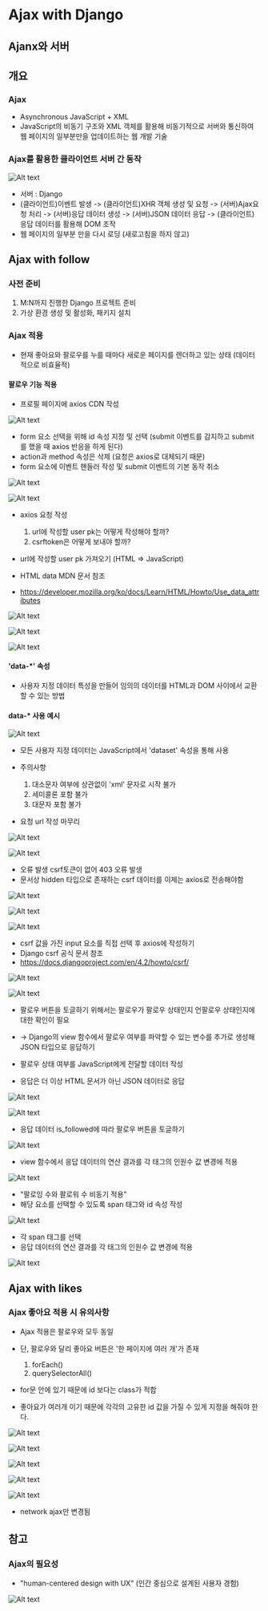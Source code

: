 # Ajax with Django

## Ajanx와 서버

## 개요

### Ajax
- Asynchronous JavaScript + XML
- JavaScript의 비동기 구조와 XML 객체를 활용해 비동기적으로 서버와 통신하여 웹 페이지의 일부분만을 업데이트하는 웹 개발 기술

### Ajax를 활용한 클라이언트 서버 간 동작

![Alt text](<images/Ajax 1.PNG>)

- 서버 : Django
- (클라이언트)이벤트 발생 -> (클라이언트)XHR 객체 생성 및 요청 -> (서버)Ajax요청 처리 -> (서버)응답 데이터 생성 -> (서버)JSON 데이터 응답 -> (클라이언트)응답 데이터를 활용해 DOM 조작
- 웹 페이지의 일부분 만을 다시 로딩 (새로고침을 하지 않고)

## Ajax with follow

### 사전 준비
1. M:N까지 진행한 Django 프로젝트 준비
2. 가상 환경 생성 및 활성화, 패키지 설치

### Ajax 적용
- 현재 좋아요와 팔로우를 누를 때마다 새로운 페이지를 렌더하고 있는 상태 (데이터적으로 비효율적)

#### 팔로우 기능 적용

- 프로필 페이지에 axios CDN 작성
  
![Alt text](<images/ajax 2.PNG>)

- form 요소 선택을 위해 id 속성 지정 및 선택 (submit 이벤트를 감지하고 submit를 했을 때 axios 반응을 하게 된다)
- action과 method 속성은 삭제 (요청은 axios로 대체되기 때문)
- form 요소에 이벤트 핸들러 작성 및 submit 이벤트의 기본 동작 취소

![Alt text](<images/ajax 3.PNG>)

![Alt text](<images/ajax 4.PNG>)

- axios 요청 작성
  1. url에 작성할 user pk는 어떻게 작성해야 할까?
  2. csrftoken은 어떻게 보내야 할까?

- url에 작성할 user pk 가져오기 (HTML => JavaScript)
- HTML data MDN 문서 참조
- https://developer.mozilla.org/ko/docs/Learn/HTML/Howto/Use_data_attributes

![Alt text](<images/ajax 6.PNG>)

![Alt text](<images/ajax 7.PNG>)

![Alt text](<images/ajax 8.PNG>)

#### 'data-*' 속성
- 사용자 지정 데이터 특성을 만들어 임의의 데이터를 HTML과 DOM 사이에서 교환할 수 있는 방법

#### data-* 사용 예시

![Alt text](<images/data- 사용예시..PNG>)

- 모든 사용자 지정 데이터는 JavaScript에서 'dataset' 속성을 통해 사용
- 주의사항
  1. 대소문자 여부에 상관없이 'xml' 문자로 시작 불가
  2. 세미콜론 포함 불가
  3. 대문자 포함 불가

- 요청 url 작성 마무리

![Alt text](<images/ajax 9.PNG>)

![Alt text](<images/ajax 10.PNG>)

- 오류 발생 csrf토큰이 없어 403 오류 발생
- 문서상 hidden 타입으로 존재하는 csrf 데이터를 이제는 axios로 전송해야함

![Alt text](<images/ajax 11.PNG>)

![Alt text](<images/ajax 12.PNG>)

![Alt text](<images/ajax 13.PNG>)

- csrf 값을 가진 input 요소를 직접 선택 후 axios에 작성하기
- Django csrf 공식 문서 참조
- https://docs.djangoproject.com/en/4.2/howto/csrf/

![Alt text](<images/ajax 14.PNG>)

![Alt text](<images/ajax 15.PNG>)

- 팔로우 버튼을 토글하기 위해서는 팔로우가 팔로우 상태인지 언팔로우 상태인지에 대한 확인이 필요
- -> Django의 view 함수에서 팔로우 여부를 파악할 수 있는 변수를 추가로 생성해 JSON 타입으로 응답하기

- 팔로우 상태 여부를 JavaScript에게 전달할 데이터 작성
- 응답은 더 이상 HTML 문서가 아닌 JSON 데이터로 응답

![Alt text](<images/ajax 16.PNG>)

![Alt text](<images/ajax 17.jpg>)

- 응답 데이터 is_followed에 따라 팔로우 버튼을 토글하기

![Alt text](<images/ajax 18.PNG>)

- view 함수에서 응답 데이터의 연산 결과를 각 태그의 인원수 값 변경에 적용
  
![Alt text](<images/ajax 19.PNG>)

- "팔로잉 수와 팔로워 수 비동기 적용"
- 해당 요소를 선택할 수 있도록 span 태그와 id 속성 작성

![Alt text](<images/ajax 20.PNG>)

- 각 span 태그를 선택
- 응답 데이터의 연산 결과를 각 태그의 인원수 값 변경에 적용

![Alt text](<images/ajax 21.PNG>)

## Ajax with likes

### Ajax 좋아요 적용 시 유의사항
- Ajax 적용은 팔로우와 모두 동일
- 단, 팔로우와 달리 좋아요 버튼은 '한 페이지에 여러 개'가 존재
  1. forEach()
  2. querySelectorAll()

- for문 안에 있기 때문에 id 보다는 class가 적합
- 좋아요가 여러개 이기 때문에 각각의 고유한 id 값을 가질 수 있게 지정을 해줘야 한다.

![Alt text](<images/ajax 22.PNG>)

![Alt text](<images/ajax 22_1.PNG>)

![Alt text](<images/ajax 23.PNG>)

![Alt text](<images/ajax 24.PNG>)

![Alt text](<images/ajax 25.PNG>)

- network ajax만 변경됨

## 참고

### Ajax의 필요성
- "human-centered design with UX" (인간 중심으로 설계된 사용자 경험)

![Alt text](<images/ajax 필요성.PNG>)